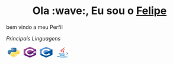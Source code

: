 
## <div>
  
  <h1 align="center">
    Ola :wave:, Eu sou o 
    <a href="https://www.instagram.com/064_feelipe.zl">Felipe </a>
  </h1>

  bem vindo a meu Perfil
  
</div>

*Principais Linguagens*

<div align="left">
<img align="center" alt="Rafa-Python" height="30" width="40" src="https://raw.githubusercontent.com/devicons/devicon/master/icons/python/python-original.svg">
  <img align="center" alt="Rafa-Csharp" height="30" width="40" src="https://raw.githubusercontent.com/devicons/devicon/master/icons/csharp/csharp-original.svg">
 <img align="center" alt="Rafa-C" height="30" width="40" src="https://raw.githubusercontent.com/devicons/devicon/master/icons/c/c-original.svg">
 <img align="center" alt="Rafa-C" height="30" width="40" src="https://raw.githubusercontent.com/devicons/devicon/master/icons/java/java-original.svg">
 </div>
